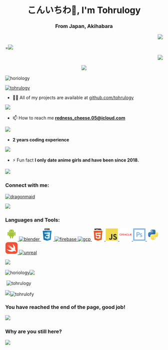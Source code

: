 <h1 align="center">こんいちわ👋, I'm Tohrulogy</h1>

<h3 align="center">From Japan, Akihabara</h3>

<p align= "right"><img src= "https://user-images.githubusercontent.com/84009428/133952041-064f34ab-1b77-4a72-8ede-a4dbd873ba08.gif">

<p align= "left">=<img src= "https://user-images.githubusercontent.com/84009428/133951457-bb50b72c-b2b6-4909-9f5e-e41c4c4e4925.gif">

<p align="right"> <img src="https://user-images.githubusercontent.com/84009428/133953749-cb37519e-fb15-422f-8f4e-d24dacd83dff.gif">
  
<p align="center"> <img src= "https://user-images.githubusercontent.com/84009428/133959068-bd9a49f1-3d51-40d4-85b1-cc773283a410.gif">
  
<p align="left"> <img src="https://komarev.com/ghpvc/?username=horiology&label=Profile%20views&color=0e75b6&style=flat" alt="horiology" /> </p>

<p align="left"> <a href="https://github.com/ryo-ma/github-profile-trophy"><img src="https://github-profile-trophy.vercel.app/?username=tohrulogy" alt="tohrulogy" /></a> </p>

- 👨‍💻 All of my projects are available at [github.com/tohrulogy](github.com/tohrulogy)
<img src= "https://user-images.githubusercontent.com/84009428/133953633-94006cf8-1007-4650-8f01-026f694a33a7.gif">

- 📫 How to reach me **redness_cheese.05@icloud.com**
<img src= "https://user-images.githubusercontent.com/84009428/133957662-30600af2-2a79-448a-b8f9-3a21a7d75fb6.gif">

- **2 years coding experience**
<img src= "https://user-images.githubusercontent.com/84009428/133965458-ff9ce320-ad8e-470d-a4c3-bc45e26bf3bc.gif">


- ⚡ Fun fact **I only date anime girls and have been since 2018.**
<img src= "https://c.tenor.com/ffwNjCo-P4wAAAAC/dragon-maid-tohru.gif">

<h3 align="left">Connect with me:</h3>


<p align="left">
<a href="https://discord.gg/dragonmaid" target="blank"><img align="center" src="https://raw.githubusercontent.com/rahuldkjain/github-profile-readme-generator/master/src/images/icons/Social/discord.svg" alt="dragonmaid" height="30" width="40" /></a>
</p>

<img src= "https://user-images.githubusercontent.com/84009428/133954135-357943f5-d014-43a6-9888-5d27a947ad52.gif">

<h3 align="left">Languages and Tools:</h3>
<p align="left"> <a href="https://developer.android.com" target="_blank"> <img src="https://raw.githubusercontent.com/devicons/devicon/master/icons/android/android-original-wordmark.svg" alt="android" width="40" height="40"/> </a> <a href="https://www.blender.org/" target="_blank"> <img src="https://download.blender.org/branding/community/blender_community_badge_white.svg" alt="blender" width="40" height="40"/> </a> <a href="https://www.w3schools.com/css/" target="_blank"> <img src="https://raw.githubusercontent.com/devicons/devicon/master/icons/css3/css3-original-wordmark.svg" alt="css3" width="40" height="40"/> </a> <a href="https://firebase.google.com/" target="_blank"> <img src="https://www.vectorlogo.zone/logos/firebase/firebase-icon.svg" alt="firebase" width="40" height="40"/> </a> <a href="https://cloud.google.com" target="_blank"> <img src="https://www.vectorlogo.zone/logos/google_cloud/google_cloud-icon.svg" alt="gcp" width="40" height="40"/> </a> <a href="https://www.w3.org/html/" target="_blank"> <img src="https://raw.githubusercontent.com/devicons/devicon/master/icons/html5/html5-original-wordmark.svg" alt="html5" width="40" height="40"/> </a> <a href="https://developer.mozilla.org/en-US/docs/Web/JavaScript" target="_blank"> <img src="https://raw.githubusercontent.com/devicons/devicon/master/icons/javascript/javascript-original.svg" alt="javascript" width="40" height="40"/> </a> <a href="https://www.oracle.com/" target="_blank"> <img src="https://raw.githubusercontent.com/devicons/devicon/master/icons/oracle/oracle-original.svg" alt="oracle" width="40" height="40"/> </a> <a href="https://www.photoshop.com/en" target="_blank"> <img src="https://raw.githubusercontent.com/devicons/devicon/master/icons/photoshop/photoshop-line.svg" alt="photoshop" width="40" height="40"/> </a> <a href="https://www.python.org" target="_blank"> <img src="https://raw.githubusercontent.com/devicons/devicon/master/icons/python/python-original.svg" alt="python" width="40" height="40"/> </a> <a href="https://developer.apple.com/swift/" target="_blank"> <img src="https://raw.githubusercontent.com/devicons/devicon/master/icons/swift/swift-original.svg" alt="swift" width="40" height="40"/> </a> <a href="https://unrealengine.com/" target="_blank"> <img src="https://raw.githubusercontent.com/kenangundogan/fontisto/036b7eca71aab1bef8e6a0518f7329f13ed62f6b/icons/svg/brand/unreal-engine.svg" alt="unreal" width="40" height="40"/> </a> </p>
<img src= "https://user-images.githubusercontent.com/84009428/133954312-a1f779dc-91d4-46c2-9798-fe50e99c5bf5.gif">

<p><img align="left" src="https://github-readme-stats.vercel.app/api/top-langs?username=tohrulogy&show_icons=true&locale=en&layout=compact" alt="horiology" /></p>
<img src= "https://64.media.tumblr.com/40ee23c376ffe0f6958f8a4401187f07/tumblr_optvjapqQe1uz6bnko1_500.gif">
<p>&nbsp;<img align="center" src="https://github-readme-stats.vercel.app/api?username=tohrulogy&show_icons=true&locale=en" alt="tohrulogy" /></p>
<img src= "https://user-images.githubusercontent.com/84009428/133954421-55aa232c-6662-47c1-9b4d-c69b4fd854da.gif"

<p><img align="center" src="https://github-readme-streak-stats.herokuapp.com/?user=tohrulogy&" alt="tohrulofy" /></p>

<h3> You have reached the end of the page, good job!</h3>

<img src= "https://user-images.githubusercontent.com/84009428/133957555-7b5dcbd4-7ed4-4e8d-a5a1-5a85dd2da57a.gif">

<h3> Why are you still here?</h3>

<img src= "https://user-images.githubusercontent.com/84009428/133958854-12b376e7-f82b-4529-8381-bf1968cff88f.gif">


